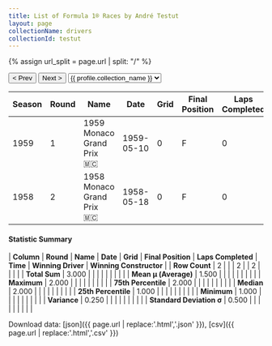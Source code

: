 ```yaml
---
title: List of Formula 1® Races by André Testut
layout: page
collectionName: drivers
collectionId: testut
---
```


{% assign url_split = page.url | split: "/" %}
<div id="collection-navigation">
<button onclick="selector.options[selector.selectedIndex-1].value && (window.location = selector.options[selector.selectedIndex-1].value);">&lt; Prev</button>
<button onclick="selector.options[selector.selectedIndex+1].value && (window.location = selector.options[selector.selectedIndex+1].value);">Next &gt;</button>
<select id="selector" onchange="this.options[this.selectedIndex].value && (window.location = this.options[this.selectedIndex].value);">
  {% for collectionId in site.data[page.collectionName].refs %}
    {% if collectionId == page.collectionId %}
      {% assign selected = "selected" %}
    {% else %}
      {% assign selected = "" %}
    {% endif %}
    {% assign profile = site.data[page.collectionName][collectionId].profile %}
    <option value="/f1/{{ page.collectionName }}/{{ collectionId }}/{{ url_split[4] }}" {{ selected }}>{{ profile.collection_name }}</option>
  {% endfor %}
</select>
</div>

| Season | Round | Name | Date | Grid | Final Position | Laps Completed | Time | Winning Driver | Winning Constructor |
|--|--|--|--|--|--|--|--|--|--|
| 1959 | 1 | 1959 Monaco Grand Prix 🇲🇨 | 1959-05-10 | 0 | F | 0 |   | Jack Brabham 🇦🇺 | Cooper-Climax 🇬🇧 |
| 1958 | 2 | 1958 Monaco Grand Prix 🇲🇨 | 1958-05-18 | 0 | F | 0 |   | Maurice Trintignant 🇫🇷 | Cooper 🇬🇧 |

#### Statistic Summary

| **Column** | **Round** | **Name** | **Date** | **Grid** | **Final Position** | **Laps Completed** | **Time** | **Winning Driver** | **Winning Constructor** |
| **Row Count** | 2 |  |  | 2 |  | 2 |  |  |  |
| **Total Sum** | 3.000 |  |  |  |  |  |  |  |  |
| **Mean μ (Average)** | 1.500 |  |  |  |  |  |  |  |  |
| **Maximum** | 2.000 |  |  |  |  |  |  |  |  |
| **75th Percentile** | 2.000 |  |  |  |  |  |  |  |  |
| **Median** | 2.000 |  |  |  |  |  |  |  |  |
| **25th Percentile** | 1.000 |  |  |  |  |  |  |  |  |
| **Minimum** | 1.000 |  |  |  |  |  |  |  |  |
| **Variance** | 0.250 |  |  |  |  |  |  |  |  |
| **Standard Deviation σ** | 0.500 |  |  |  |  |  |  |  |  |

Download data: [json]({{ page.url | replace:'.html','.json' }}), [csv]({{ page.url | replace:'.html','.csv' }})
